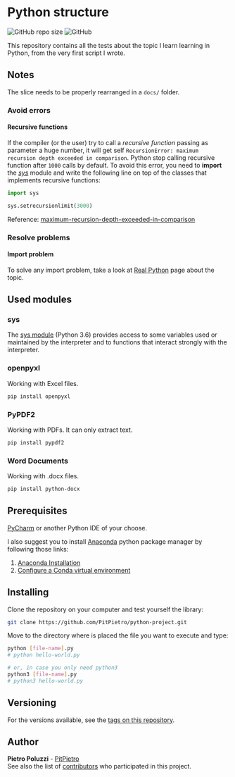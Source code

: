 # Python structure

![GitHub repo size](https://img.shields.io/github/repo-size/PitPietro/python-project)
![GitHub](https://img.shields.io/github/license/PitPietro/python-project)

This repository contains all the tests about the topic I learn learning in Python, from the very first script I wrote.

## Notes

The slice needs to be properly rearranged in a `docs/` folder.

### Avoid errors

#### Recursive functions

If the compiler (or the user) try to call a *recursive function* passing as parameter a huge number, it will get
self `RecursionError: maximum recursion depth exceeded in comparison`. Python stop calling recursive function
after `1000` calls by default. To avoid this error, you need to **import** the *[sys](#sys)* module and write the
following line on top of the classes that implements recursive functions:

```python
import sys

sys.setrecursionlimit(3000)
```

Reference: [maximum-recursion-depth-exceeded-in-comparison](https://stackoverflow.com/questions/20034023/maximum-recursion-depth-exceeded-in-comparison)

### Resolve problems

#### Import problem

To solve any import problem, take a look at [Real Python](https://realpython.com/absolute-vs-relative-python-imports/)
page about the topic.

## Used modules

### sys

The [sys module](https://docs.python.org/3.6/library/sys.html) (Python 3.6) provides access to some variables used or
maintained by the interpreter and to functions that interact strongly with the interpreter.

### openpyxl

Working with Excel files.<br>

```bash
pip install openpyxl
```

### PyPDF2

Working with PDFs. It can only extract text.

```bash
pip install pypdf2
```

### Word Documents

Working with .docx files.

```bash
pip install python-docx
```

## Prerequisites

[PyCharm](https://www.jetbrains.com/pycharm/download/) or another Python IDE of your choose.

I also suggest you to install [Anaconda](https://www.anaconda.com) python package manager by following those links:

1. [Anaconda Installation](https://docs.anaconda.com/anaconda/install/)
2. [Configure a Conda virtual environment](https://www.jetbrains.com/help/pycharm/conda-support-creating-conda-virtual-environment.html)

## Installing

Clone the repository on your computer and test yourself the library:

```bash
git clone https://github.com/PitPietro/python-project.git
```

Move to the directory where is placed the file you want to execute and type:

```bash
python [file-name].py
# python hello-world.py

# or, in case you only need python3
python3 [file-name].py
# python3 hello-world.py
```

## Versioning

For the versions available, see the [tags on this repository](https://github.com/PitPietro/python-project/tags).

## Author

**Pietro Poluzzi** - [PitPietro](https://github.com/PitPietro)\
See also the list of [contributors](https://github.com/PitPietro/python-project/contributors) who participated in this
project.
